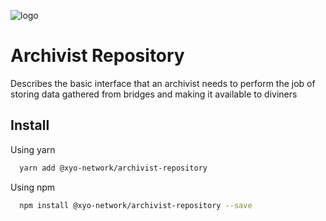 [logo]: https://cdn.xy.company/img/brand/XY_Logo_GitHub.png


![logo]

# Archivist Repository

Describes the basic interface that an archivist needs to perform the job of storing data gathered from bridges and making it available to diviners

## Install

Using yarn

```sh
  yarn add @xyo-network/archivist-repository
```

Using npm

```sh
  npm install @xyo-network/archivist-repository --save
```